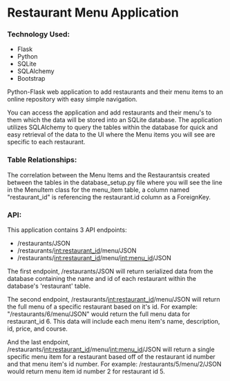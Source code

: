 # Restaurant Menu Application

### Technology Used:
- Flask
- Python
- SQLite
- SQLAlchemy
- Bootstrap

Python-Flask web application to add restaurants and their menu items to an online repository with easy simple navigation. 

  You can access the application and add restaurants and their menu's to them which the data will be stored into an SQLite
database. The application utilizes SQLAlchemy to query the tables within the database for quick and easy retrieval of the data
to the UI where the Menu items you will see are specific to each restaurant. 

### Table Relationships:
  The correlation between the Menu Items and the Restaurantsis created between the tables in the database_setup.py file where you
will see the line in the MenuItem class for the menu_item table, a column named "restaurant_id" is referencing the restaurant.id
column as a ForeignKey.

### API:
  This application contains 3 API endpoints:
   - /restaurants/JSON
   - /restaurants/<int:restaurant_id>/menu/JSON
   - /restaurants/<int:restaurant_id>/menu/<int:menu_id>/JSON
   
   The first endpoint, /restaurants/JSON will return serialized data from the database containing the name and id of
   each restaurant within the database's 'restaurant' table.
   
   The second endpoint, /restaurants/<int:restaurant_id>/menu/JSON will return the full menu of a specific restaurant based on
   it's id. For example: "/restaurants/6/menu/JSON" would return the full menu data for restaurant_id 6. This data will include each
   menu item's name, description, id, price, and course.
   
   And the last endpoint, /restaurants/<int:restaurant_id>/menu/<int:menu_id>/JSON will return a single specific menu item for a 
   restaurant based off of the restaurant id number and that menu item's id number. For example: /restaurants/5/menu/2/JSON would
   return menu item id number 2 for restaurant id 5.
